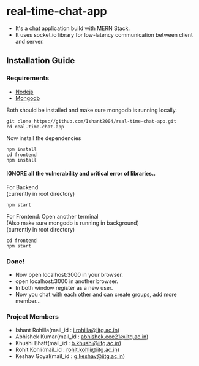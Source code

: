 # real-time-chat-app

- It's a chat application build with MERN Stack.
- It uses socket.io library for low-latency communication between client and server.

## Installation Guide

### Requirements
- [Nodejs](https://nodejs.org/en/download)
- [Mongodb](https://www.mongodb.com/docs/manual/administration/install-community/)

Both should be installed and make sure mongodb is running locally.

```shell
git clone https://github.com/Ishant2004/real-time-chat-app.git
cd real-time-chat-app
```

Now install the dependencies
```shell
npm install
cd frontend
npm install
```
#### IGNORE all the vulnerability and critical error of libraries..

For Backend<br>
(currently in root directory)
```shell
npm start
```
For Frontend: Open another terminal<br>
(Also make sure mongodb is running in background)<br>
(currently in root directory)
```shell
cd frontend
npm start
```

### Done!
- Now open localhost:3000 in your browser.
- open localhost:3000 in another browser.
- In both window register as a new user.
- Now you chat with each other and can create groups, add more member...

### Project Members
- Ishant Rohilla(mail_id : i.rohilla@iitg.ac.in)
- Abhishek Kumar(mail_id : abhishek.eee21@iitg.ac.in)
- Khushi Bhatt(mail_id : b.khushi@iitg.ac.in)
- Rohit Kohli(mail_id : rohit.kohli@iitg.ac.in)
- Keshav Goyal(mail_id : g.keshav@iitg.ac.in)
